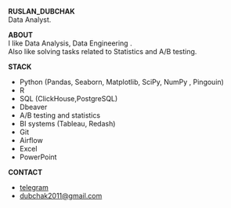 **RUSLAN_DUBCHAK**<br/>
 Data Analyst.

**ABOUT**<br/>
I like Data Analysis, Data Engineering .<br/>
Also like solving tasks related to Statistics and A/B testing.<br/>


**STACK**<br/>
- Python (Pandas, Seaborn, Matplotlib, SciPy, NumPy , Pingouin)
- R 
- SQL (ClickHouse,PostgreSQL)
- Dbeaver 
- A/B testing and statistics
- BI systems (Tableau, Redash)
- Git
- Airflow
- Excel
- PowerPoint



**CONTACT**<br/>
   - [telegram](https://t.me/ruslan_dubchak)
   - dubchak2011@gmail.com
